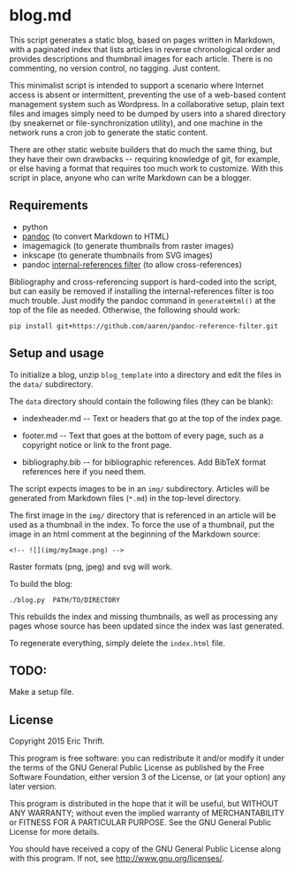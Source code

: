 # blog.md

This script generates a static blog, based on pages written in Markdown, with a 
paginated index that lists articles in reverse chronological order and provides 
descriptions and thumbnail images for each article. There is no commenting, no 
version control, no tagging. Just content.

This minimalist script is intended to support a scenario where Internet access 
is absent or intermittent, preventing the use of a web-based content management 
system such as Wordpress. In a collaborative setup, plain text files and images 
simply need to be dumped by users into a shared directory (by sneakernet or 
file-synchronization utility), and one machine in the network runs a cron job 
to generate the static content.

There are other static website builders that do much the same thing, but they 
have their own drawbacks -- requiring knowledge of git, for example, or else 
having a format that requires too much work to customize. With this script in 
place, anyone who can write Markdown can be a blogger. 

## Requirements

- python
- [pandoc] (to convert Markdown to HTML)
- imagemagick (to generate thumbnails from raster images)
- inkscape (to generate thumbnails from SVG images)
- pandoc [internal-references filter] (to allow cross-references)


Bibliography and cross-referencing support is hard-coded into the script, but 
can easily be removed if installing the internal-references filter is too much 
trouble. Just modify the pandoc command in `generateHtml()` at the top of the 
file as needed. Otherwise, the following should work:

    pip install git+https://github.com/aaren/pandoc-reference-filter.git


## Setup and usage

To initialize a blog, unzip `blog_template` into a directory and edit the files 
in the `data/` subdirectory.

The `data` directory should contain the following files (they can be blank):

  - indexheader.md -- Text or headers that go at the top of the index page.
  
  - footer.md -- Text that goes at the bottom of every page, such as a 
    copyright notice or link to the front page.

  - bibliography.bib -- for bibliographic references. Add BibTeX format
    references here if you need them.

The script expects images to be in an `img/` subdirectory. Articles will be 
generated from Markdown files (`*.md`) in the top-level directory.

The first image in the `img/` directory that is referenced in an article will 
be used as a thumbnail in the index. To force the use of a thumbnail, put the 
image in an html comment at the beginning of the Markdown source:
    
    <!-- ![](img/myImage.png) -->

Raster formats (png, jpeg) and svg will work.

[pandoc]: http://johnmacfarlane.net/pandoc/README.html
[internal-references filter]: https://github.com/aaren/pandoc-reference-filter



To build the blog:

    ./blog.py  PATH/TO/DIRECTORY

This rebuilds the index and missing thumbnails, as well as processing any pages
whose source has been updated since the index was last generated.

To regenerate everything, simply delete the `index.html` file.


## TODO:

Make a setup file.


## License

Copyright 2015 Eric Thrift.

This program is free software: you can redistribute it and/or modify
it under the terms of the GNU General Public License as published by
the Free Software Foundation, either version 3 of the License, or
(at your option) any later version.

This program is distributed in the hope that it will be useful,
but WITHOUT ANY WARRANTY; without even the implied warranty of
MERCHANTABILITY or FITNESS FOR A PARTICULAR PURPOSE.  See the
GNU General Public License for more details.

You should have received a copy of the GNU General Public License
along with this program.  If not, see <http://www.gnu.org/licenses/>.
